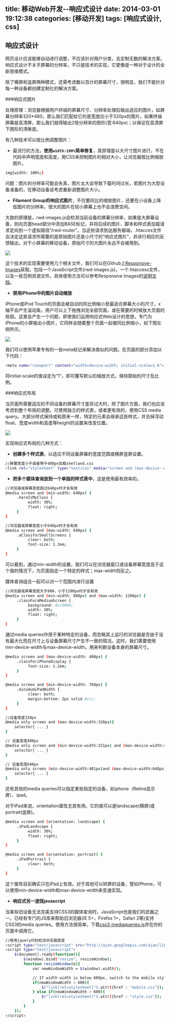 title: 移动Web开发--响应式设计
date: 2014-03-01 19:12:38
categories: [移动开发]
tags: [响应式设计, css]
---

响应式设计
---------------------

网页设计应该能够自动进行调整，不应该针对用户分类，去定制无数的解决方案。响应式设计不关乎屏幕的分辨率，不只是技术的实现，它更像是一种对于设计的全新思维模式。

除了横屏和竖屏两种模式，还需考虑数以百计的屏幕尺寸，很明显，我们不能针对每一种设备都创建定制化的解决方案。

###响应式图片

处理原理：浏览器根据用户终端的屏幕尺寸、分辨率处理后输出适应的图片，如屏幕分辨率320*480，那么我们匹配给它的是宽度应小于320px的图片。如果终端屏幕是高清屏，那么我们就得输出2倍分辨率的图形(宽:640px)；以保证在高清屏下图形的清晰度。

有几种技术可以按比例调整图片：
<!--more-->
* 最流行的方法，**使用`width:100%`简单修复**，其原理是以大尺寸图片进行，不在代码中声明宽度和高度，用CSS来控制图片的相对大小，让浏览器按比例缩放图片。

```sh
img{width: 100%;}
```

问题：图片的分辨率可能会失真，图片太大会导致下载时间过长，若图片为大型设备准备的，在移动设备该考虑重新调整图片大小。

* **Filament Group的响应式图片**，不仅要同比的缩放图片，还要在小设备上降低图片的分辨率。很大的图片在较小屏幕上也不会浪费空间。

大致的原理是，rwd-images.js会检测当前设备的屏幕分辨率，如果是大屏幕设备，则向页面head部分中添加BASE标记，并将后续的图片、脚本和样式表加载请求定向到一个虚拟路径“/rwd-router”。当这些请求到达服务器端，.htacces文件会决定这些请求所需要的是原始图片还是小尺寸的“响应式图片”，并进行相应的反馈输出。对于小屏幕的移动设备，原始尺寸的大图片永远不会被用到。

<img src="/images/cont/mobile-web-70.jpg" style="display:block;" />

这个技术的实现需要使用几个相关文件，我们可以在Github上[Responsive-Images](https://github.com/filamentgroup/Responsive-Images)获取。包括一个JavaScript文件(rwd-images.js)，一个.htaccess文件，以及一些范例资源文件。具体使用方法可以参考Responsive Images的[说明文档](https://github.com/filamentgroup/Responsive-Images#readme)。

* **禁用iPhone中的图片自动缩放**

iPhone或iPod Touch的页面会被自动的同比例缩小至最适合屏幕大小的尺寸，x轴不会产生滚动条，用户可以上下拖拽浏览全部页面，或在需要的时候放大页面的局部。这里会产生一个问题，即使我们运用响应式Web设计的思想，专门为iPhone的小屏输出小图片，它同样会随着整个页面一起被同比例缩小，如下图左侧所示。

<img src="/images/cont/mobile-web-71.jpg" style="display:block;" />

我们可以使用苹果专有的一些meta标记来解决类似的问题。在页面的<head>部分添加以下代码：

```sh
<meta name="viewport" content="width=device-width; initial-scale=1.0">
```

将initial-scale的值设定为“1”，即可覆写默认的缩放方式，保持原始的尺寸及比例。

###响应式布局

当页面所需要适应的不同设备的屏幕尺寸差异过大时，除了图片方面，我们也应该考虑到整个布局的调整。可使用独立的样式表，或者更有效的，使用CSS media query。大部分样式保持或和原来一样，特定的元素会继承这些样式，并去掉浮动float、宽度width和高度等height的设置来改变位置。

<img src="/images/cont/mobile-web-72.jpg" style="display:block;" />

实现响应式布局的几种方式：

* **创建多个样式表**，以适应不同设备屏幕的宽度范围或横屏竖屏设置。

```sh
//屏幕宽度小于或者等于480px加载shetland.css
<link rel="stylesheet" type="text/css" media="screen and (max-device--width: 480px)" href="shetland.css">
```
* **把多个媒体查询放到一个单独的样式表中**，这是使用最有效率的。

```sh
//浏览器或屏幕宽度超过640px时才会有效
@media screen and (min-width: 640px) {
     .hereIsMyClass {
          width: 30%;
          float: right;
     }
}
```

```sh
//浏览器或屏幕宽度小于640px时才会有效
@media screen and (max-width: 640px) {
     .aClassforSmallScreens {
          clear: both;
          font-size: 1.3em;
     }
}

```

可以看到，通过min-width的设置，我们可以在浏览器窗口或设备屏幕宽度高于这个值的情况下，为页面指定一个特定的样式；max-width则反之。

媒体查询组合一起可以对一个范围内进行设置

```sh
//浏览器或屏幕宽度大于800，小于1200px时才会有效
@media screen and (min-width: 800px) and (max-width: 1200px) {
     .classForaMediumScreen {
          background: #cc0000;
          width: 30%;
          float: right;
     }
}
```

通过media queries作用于某种特定的设备，而忽略其上运行的浏览器是否由于没有最大化而在尺寸上与设备屏幕尺寸产生不一致的情况。这时，我们需要使用min-device-width与max-device-width，用来判断设备本身的屏幕尺寸。

```sh
@media screen and (max-device-width: 480px) {
     .classForiPhoneDisplay {
          font-size: 1.2em;
     }
}
```
```sh
@media screen and (min-device-width: 768px) {
     .minimumiPadWidth {
          clear: both;
          margin-bottom: 2px solid #ccc;
     }
}
```

```sh
//设备宽度320px
@media only screen and (max-device-width:320px){
	selector{ ... }
}

// 设备宽度480px
@media only screen and (min-device-width:321px) and (max-device-width:480px){
	selector{ ... }
}

// 设备宽度640px
@media only screen (min-device-width:481px)and (max-device-width:640px){
	selector{ ... }
}
```

还有其他的media queries可以指定某些指定的设备，如iphone（Retina显示屏）、ipad。

对于iPad来说，orientation属性尤其有用。它的值可以是landscape(横屏)或portrait(竖屏)。

```sh
@media screen and (orientation: landscape) {
     .iPadLandscape {
          width: 30%;
          float: right;
     }
}
```

```sh
@media screen and (orientation: portrait) {
     .iPadPortrait {
          clear: both;
     }
}
```
这个属性目前确实只在iPad上有效。对于其他可以转屏的设备，譬如iPhone，可以使用min-device-width和max-device-width来变通实现。


* **响应式另一途径javascript**

当某些旧设备无法完美支持CSS3的媒体查询时，JavaScript也是我们的武器之一。已经有专门的JS库来帮助旧浏览器(IE 5+，Firefox 1+，Safari 2等)支持CSS3的media queries。使用方法很简单，下载[css3-mediaqueries.js](http://code.google.com/p/css3-mediaqueries-js/)并在你的页面中调用它。

```sh
//使用jquery代码检测浏览器宽度
<script type="text/javascript" src="http://ajax.googleapis.com/ajax/libs/jquery/1.8.3/jquery.min.js"></script>
<script type="text/javascript">
    $(document).ready(function(){
        $(window).bind("resize", resizeWindow);
        function resizeWindow(e){
            var newWindowWidth = $(window).width();

            // If width width is below 600px, switch to the mobile stylesheet
            if(newWindowWidth < 600){
                $("link[rel=stylesheet]").attr({href : "mobile.css"});
            } else if(newWindowWidth > 600){
                $("link[rel=stylesheet]").attr({href : "style.css"});
            }
        }
    });
</script>
```













